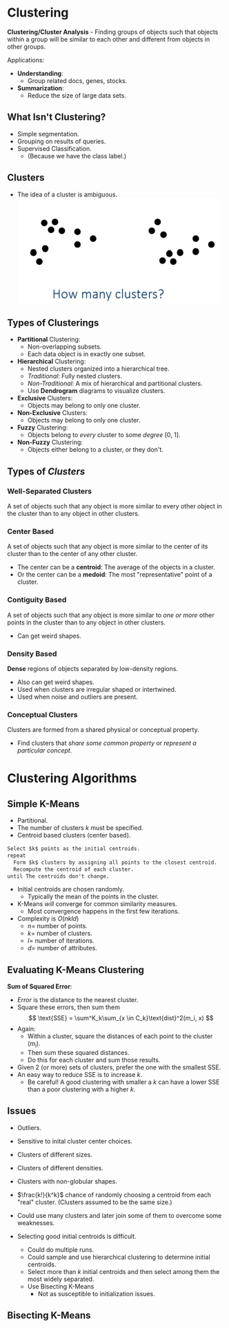# Clustering

**Clustering/Cluster Analysis** - Finding groups of objects such that objects
within a group will be similar to each other and different from objects in
other groups.

Applications:
+ **Understanding**:
  - Group related docs, genes, stocks.
+ **Summarization**:
  - Reduce the size of large data sets.

## What Isn't Clustering?

+ Simple segmentation.
+ Grouping on results of queries.
+ Supervised Classification.
  - (Because we have the class label.)

## Clusters

+ The idea of a cluster is ambiguous.
![How many clusters?](08-how-many.png)

## Types of Clusterings

+ **Partitional** Clustering:
  - Non-overlapping subsets.
  - Each data object is in exactly one subset.
+ **Hierarchical** Clustering:
  - Nested clusters organized into a hierarchical tree.
  * _Traditional_: Fully nested clusters.
  * _Non-Traditional_: A mix of hierarchical and partitional clusters.
  - Use **Dendrogram** diagrams to visualize clusters.
+ **Exclusive** Clusters:
  - Objects may belong to only one cluster.
+ **Non-Exclusive** Clusters:
  - Objects may belong to only one cluster.
+ **Fuzzy** Clustering:
  - Objects belong to _every_ cluster to some _degree_ [0, 1].
+ **Non-Fuzzy** Clustering:
  - Objects either belong to a cluster, or they don't.

## Types of _Clusters_

### Well-Separated Clusters

A set of objects such that any object is more similar to every other object in
the cluster than to any object in other clusters.

### Center Based

A set of objects such that any object is more similar to the center of its
cluster than to the center of any other cluster.
+ The center can be a **centroid**: The average of the objects in a cluster.
+ Or the center can be a **medoid**: The most "representative" point of a
  cluster.

### Contiguity Based

A set of objects such that any object is more similar to _one or more_ other
points in the cluster than to any object in other clusters.
+ Can get weird shapes.

### Density Based

**Dense** regions of objects separated by low-density regions.
+ Also can get weird shapes.
+ Used when clusters are irregular shaped or intertwined.
+ Used when noise and outliers are present.

### Conceptual Clusters

Clusters are formed from a shared physical or conceptual property.
+ Find clusters that _share some common property_ or
  _represent a particular concept_.

# Clustering Algorithms

## Simple K-Means

+ Partitional.
+ The number of clusters $k$ must be specified.
+ Centroid based clusters (center based).
```
Select $k$ points as the initial centroids.
repeat
  Form $k$ clusters by assigning all points to the closest centroid.
  Recompute the centroid of each cluster.
until The centroids don't change.
```
+ Initial centroids are chosen randomly.
  - Typically the mean of the points in the cluster.
+ K-Means _will_ converge for common similarity measures.
  - Most convergence happens in the first few iterations.
+ Complexity is $O(nkld)$
  - $n =$ number of points.
  - $k =$ number of clusters.
  - $l =$ number of iterations.
  - $d =$ number of attributes.

## Evaluating K-Means Clustering

**Sum of Squared Error**:
+ _Error_ is the distance to the nearest cluster.
+ Square these errors, then sum them
$$
\text{SSE} = \sum^K_k\sum_{x \in C_k}\text{dist}^2(m_i, x)
$$
+ Again:
  - Within a cluster, square the distances of each point to the cluster ($m_i$).
  - Then sum these squared distances.
  - Do this for each cluster and sum those results.
+ Given 2 (or more) sets of clusters, prefer the one with the smallest SSE.
+ An easy way to reduce SSE is to increase $k$.
  - Be careful! A good clustering with smaller a $k$ can have a lower SSE than a
    poor clustering with a higher $k$.

## Issues

+ Outliers.
+ Sensitive to inital cluster center choices.
+ Clusters of different sizes.
+ Clusters of different densities.
+ Clusters with non-globular shapes.
+ $\frac{k!}{k^k}$ chance of randomly choosing a centroid from each "real"
  cluster. (Clusters assumed to be the same size.)

+ Could use many clusters and later join some of them to overcome some
  weaknesses.

+ Selecting good initial centroids is difficult.
  - Could do multiple runs.
  - Could sample and use hierarchical clustering to determine initial centroids.
  - Select more than $k$ initial centroids and then select among them the most
    widely separated.
  - Use Bisecting K-Means
    * Not as susceptible to initialization issues.

## Bisecting K-Means

